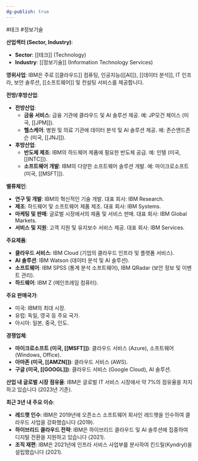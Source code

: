 ```yaml
---
dg-publish: true
---
```

#테크 #정보기술

**산업섹터 (Sector, Industry)**:

- **Sector**: [[테크]] (Technology)
- **Industry**: [[정보기술]] (Information Technology Services)

**영위사업**: IBM은 주로 [[클라우드]] 컴퓨팅, 인공지능([[AI]]), [[데이터 분석]], IT 인프라, 보안 솔루션, [[소프트웨어]] 및 컨설팅 서비스를 제공합니다.

**전방/후방산업**:

- **전방산업**:
    - **금융 서비스**: 금융 기관에 클라우드 및 AI 솔루션 제공. 예: JP모건 체이스 (미국, [[JPM]]).
    - **헬스케어**: 병원 및 의료 기관에 데이터 분석 및 AI 솔루션 제공. 예: 존슨앤드존슨 (미국, [[JNJ]]).
- **후방산업**:
    - **반도체 제조**: IBM의 하드웨어 제품에 필요한 반도체 공급. 예: 인텔 (미국, [[INTC]]).
    - **소프트웨어 개발**: IBM의 다양한 소프트웨어 솔루션 개발. 예: 마이크로소프트 (미국, [[MSFT]]).

**밸류체인**:

- **연구 및 개발**: IBM의 혁신적인 기술 개발. 대표 회사: IBM Research.
- **제조**: 하드웨어 및 소프트웨어 제품 제조. 대표 회사: IBM Systems.
- **마케팅 및 판매**: 글로벌 시장에서의 제품 및 서비스 판매. 대표 회사: IBM Global Markets.
- **서비스 및 지원**: 고객 지원 및 유지보수 서비스 제공. 대표 회사: IBM Services.

**주요제품**:

- **클라우드 서비스**: IBM Cloud (기업의 클라우드 인프라 및 플랫폼 서비스).
- **AI 솔루션**: IBM Watson (데이터 분석 및 AI 솔루션).
- **소프트웨어**: IBM SPSS (통계 분석 소프트웨어), IBM QRadar (보안 정보 및 이벤트 관리).
- **하드웨어**: IBM Z (메인프레임 컴퓨터).

**주요 판매국가**:

- 미국: IBM의 최대 시장.
- 유럽: 독일, 영국 등 주요 국가.
- 아시아: 일본, 중국, 인도.

**경쟁업체**:

- **마이크로소프트 (미국, [[MSFT]])**: 클라우드 서비스 (Azure), 소프트웨어 (Windows, Office).
- **아마존 (미국, [[AMZN]])**: 클라우드 서비스 (AWS).
- **구글 (미국, [[GOOGL]])**: 클라우드 서비스 (Google Cloud), AI 솔루션.

**산업 내 글로벌 시장 점유율**: IBM은 글로벌 IT 서비스 시장에서 약 7%의 점유율을 차지하고 있습니다 (2023년 기준).

**최근 3년 내 주요 이슈**:

- **레드햇 인수**: IBM은 2019년에 오픈소스 소프트웨어 회사인 레드햇을 인수하여 클라우드 사업을 강화했습니다 (2019).
- **하이브리드 클라우드 전략**: IBM은 하이브리드 클라우드 및 AI 솔루션에 집중하여 디지털 전환을 지원하고 있습니다 (2021).
- **조직 재편**: IBM은 2021년에 인프라 서비스 사업부를 분사하여 킨드릴(Kyndryl)을 설립했습니다 (2021).
